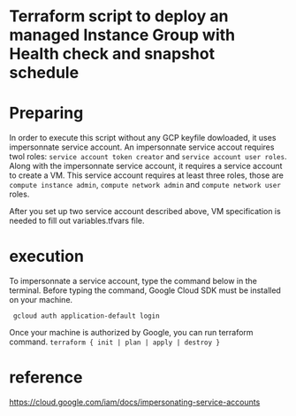 # Terraform script to deploy an managed Instance Group with Health check and snapshot schedule 

# Preparing 
In order to execute this script without any GCP keyfile dowloaded, it uses 
impersonnate service account. 
An impersonnate service accout requires twol roles:
`service account token creator` and `service account user roles`.
Along with the impersonnate service account, it requires a service account to create a VM.
This service account requires at least three roles, those are `compute instance admin`, 
`compute network admin` and `compute network user` roles.

After you set up two service account described above, 
VM specification is needed to fill out variables.tfvars file.


# execution
To impersonnate a service account, type the command below in the terminal.
Before typing the command, Google Cloud SDK must be installed on your machine.
``` 
 gcloud auth application-default login 
```
Once your machine is authorized by Google, you can run terraform command.
`terraform { init | plan | apply | destroy }`

# reference
https://cloud.google.com/iam/docs/impersonating-service-accounts


